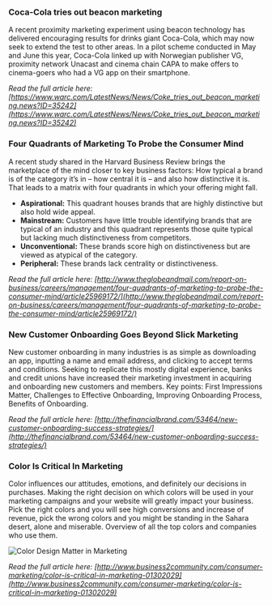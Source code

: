 ### Coca-Cola tries out beacon marketing

A recent proximity marketing experiment using beacon technology has delivered encouraging results for drinks giant Coca-Cola, which may now seek to extend the test to other areas. In a pilot scheme conducted in May and June this year, Coca-Cola linked up with Norwegian publisher VG, proximity network Unacast and cinema chain CAPA to make offers to cinema-goers who had a VG app on their smartphone.  


*Read the full article here: [https://www.warc.com/LatestNews/News/Coke_tries_out_beacon_marketing.news?ID=35242](https://www.warc.com/LatestNews/News/Coke_tries_out_beacon_marketing.news?ID=35242)*  




### Four Quadrants of Marketing To Probe the Consumer Mind

A recent study shared in the Harvard Business Review brings the marketplace of the mind closer to key business factors: How typical a brand is of the category it’s in – how central it is – and also how distinctive it is. That leads to a matrix with four quadrants in which your offering might fall.  




- **Aspirational:** This quadrant houses brands that are highly distinctive but also hold wide appeal.
- **Mainstream:** Customers have little trouble identifying brands that are typical of an industry and this quadrant represents those quite typical but lacking much distinctiveness from competitors.
- **Unconventional:** These brands score high on distinctiveness but are viewed as atypical of the category.
- **Peripheral:** These brands lack centrality or distinctiveness.


*Read the full article here: [http://www.theglobeandmail.com/report-on-business/careers/management/four-quadrants-of-marketing-to-probe-the-consumer-mind/article25969172/](http://www.theglobeandmail.com/report-on-business/careers/management/four-quadrants-of-marketing-to-probe-the-consumer-mind/article25969172/)*  




### New Customer Onboarding Goes Beyond Slick Marketing

New customer onboarding in many industries is as simple as downloading an app, inputting a name and email address, and clicking to accept terms and conditions. Seeking to replicate this mostly digital experience, banks and credit unions have increased their marketing investment in acquiring and onboarding new customers and members. Key points: First Impressions Matter, Challenges to Effective Onboarding, Improving Onboarding Process, Benefits of Onboarding.  


*Read the full article here: [http://thefinancialbrand.com/53464/new-customer-onboarding-success-strategies/](http://thefinancialbrand.com/53464/new-customer-onboarding-success-strategies/)*  




### Color Is Critical In Marketing

Color influences our attitudes, emotions, and definitely our decisions in purchases. Making the right decision on which colors will be used in your marketing campaigns and your website will greatly impact your business. Pick the right colors and you will see high conversions and increase of revenue, pick the wrong colors and you might be standing in the Sahara desert, alone and miserable. Overview of all the top colors and companies who use them.  


![Color Design Matter in Marketing](https://www.mautic.org/wp-content/uploads/2015/08/Color-Matters.png-744x600.png)
  


*Read the full article here: [http://www.business2community.com/consumer-marketing/color-is-critical-in-marketing-01302029](http://www.business2community.com/consumer-marketing/color-is-critical-in-marketing-01302029)*